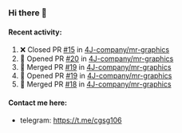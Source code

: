 ### Hi there 👋

#### Recent activity:
<!--START_SECTION:activity-->
1. ❌ Closed PR [#15](https://github.com/4J-company/mr-graphics/pull/15) in [4J-company/mr-graphics](https://github.com/4J-company/mr-graphics)
2. 💪 Opened PR [#20](https://github.com/4J-company/mr-graphics/pull/20) in [4J-company/mr-graphics](https://github.com/4J-company/mr-graphics)
3. 🎉 Merged PR [#19](https://github.com/4J-company/mr-graphics/pull/19) in [4J-company/mr-graphics](https://github.com/4J-company/mr-graphics)
4. 💪 Opened PR [#19](https://github.com/4J-company/mr-graphics/pull/19) in [4J-company/mr-graphics](https://github.com/4J-company/mr-graphics)
5. 🎉 Merged PR [#18](https://github.com/4J-company/mr-graphics/pull/18) in [4J-company/mr-graphics](https://github.com/4J-company/mr-graphics)
<!--END_SECTION:activity-->

#### Contact me here:
 - telegram: https://t.me/cgsg106
